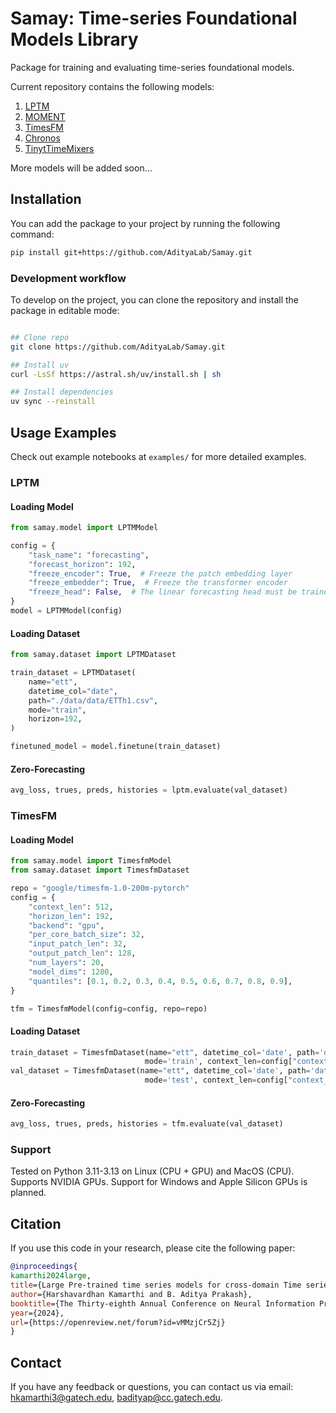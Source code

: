 # Samay: Time-series Foundational Models Library

Package for training and evaluating time-series foundational models.

Current repository contains the following models:

1. [LPTM](https://arxiv.org/abs/2311.11413)
2. [MOMENT](https://arxiv.org/abs/2402.03885)
3. [TimesFM](https://arxiv.org/html/2310.10688v2)
4. [Chronos](https://arxiv.org/abs/2403.07815)
5. [TinytTimeMixers](https://arxiv.org/abs/2401.03955)

More models will be added soon...

## Installation

You can add the package to your project by running the following command:

```bash
pip install git+https://github.com/AdityaLab/Samay.git
```

### Development workflow

To develop on the project, you can clone the repository and install the package in editable mode:

```bash

## Clone repo
git clone https://github.com/AdityaLab/Samay.git

## Install uv
curl -LsSf https://astral.sh/uv/install.sh | sh

## Install dependencies
uv sync --reinstall
```

## Usage Examples

Check out example notebooks at `examples/` for more detailed examples. 

### LPTM

#### Loading Model

```python
from samay.model import LPTMModel

config = {
    "task_name": "forecasting",
    "forecast_horizon": 192,
    "freeze_encoder": True,  # Freeze the patch embedding layer
    "freeze_embedder": True,  # Freeze the transformer encoder
    "freeze_head": False,  # The linear forecasting head must be trained
}
model = LPTMModel(config)
```

#### Loading Dataset

```python
from samay.dataset import LPTMDataset

train_dataset = LPTMDataset(
    name="ett",
    datetime_col="date",
    path="./data/data/ETTh1.csv",
    mode="train",
    horizon=192,
)

finetuned_model = model.finetune(train_dataset)
```

#### Zero-Forecasting

```python
avg_loss, trues, preds, histories = lptm.evaluate(val_dataset)
```

### TimesFM

#### Loading Model

```python
from samay.model import TimesfmModel
from samay.dataset import TimesfmDataset

repo = "google/timesfm-1.0-200m-pytorch"
config = {
    "context_len": 512,
    "horizon_len": 192,
    "backend": "gpu",
    "per_core_batch_size": 32,
    "input_patch_len": 32,
    "output_patch_len": 128,
    "num_layers": 20,
    "model_dims": 1280,
    "quantiles": [0.1, 0.2, 0.3, 0.4, 0.5, 0.6, 0.7, 0.8, 0.9],
}

tfm = TimesfmModel(config=config, repo=repo)
```

#### Loading Dataset

```python
train_dataset = TimesfmDataset(name="ett", datetime_col='date', path='data/ETTh1.csv', 
                              mode='train', context_len=config["context_len"], horizon_len=128)
val_dataset = TimesfmDataset(name="ett", datetime_col='date', path='data/ETTh1.csv',
                              mode='test', context_len=config["context_len"], horizon_len=config["horizon_len"])
```

#### Zero-Forecasting

```python
avg_loss, trues, preds, histories = tfm.evaluate(val_dataset)
```

### Support

Tested on Python 3.11-3.13 on Linux (CPU + GPU) and MacOS (CPU). Supports NVIDIA GPUs.
Support for Windows and Apple Silicon GPUs is planned.

## Citation

If you use this code in your research, please cite the following paper:

```bibtex
@inproceedings{
kamarthi2024large,
title={Large Pre-trained time series models for cross-domain Time series analysis tasks},
author={Harshavardhan Kamarthi and B. Aditya Prakash},
booktitle={The Thirty-eighth Annual Conference on Neural Information Processing Systems},
year={2024},
url={https://openreview.net/forum?id=vMMzjCr5Zj}
}
```

## Contact

If you have any feedback or questions, you can contact us via email: <hkamarthi3@gatech.edu>, <badityap@cc.gatech.edu>.
